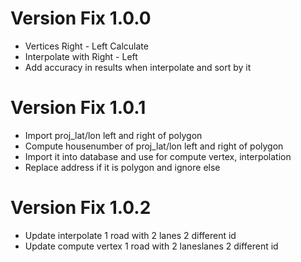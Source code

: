 # Version Fix 1.0.0

- Vertices Right - Left Calculate
- Interpolate with Right - Left
- Add accuracy in results when interpolate and sort by it

# Version Fix 1.0.1

- Import proj_lat/lon left and right of polygon
- Compute housenumber of proj_lat/lon left and right of polygon
- Import it into database and use for compute vertex, interpolation
- Replace address if it is polygon and ignore else

# Version Fix 1.0.2

- Update interpolate 1 road with 2 lanes 2 different id
- Update compute vertex 1 road with 2 laneslanes 2 different id